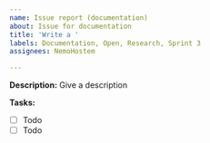 ```yaml
---
name: Issue report (documentation)
about: Issue for documentation
title: 'Write a '
labels: Documentation, Open, Research, Sprint 3
assignees: NemoHostem

---
```


**Description:**
Give a description

**Tasks:**
- [ ] Todo
- [ ] Todo
